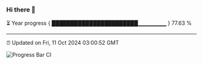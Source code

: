 ### Hi there 👋

⏳ Year progress { ███████████████████████▁▁▁▁▁▁▁ } 77.63 %

---

⏰ Updated on Fri, 11 Oct 2024 03:00:52 GMT

![Progress Bar CI](https://github.com/IshwaranRudhara/GIT-ACTION/workflows/Progress%20Bar%20CI/badge.svg)
